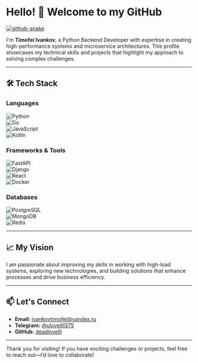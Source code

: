 # Hello! 👋 Welcome to my GitHub

[<picture>
  <source media="(prefers-color-scheme: dark)" srcset="https://raw.githubusercontent.com/<YourUsername>/<YourForkedRepoName>/output/github-snake-dark.svg" />
  <source media="(prefers-color-scheme: light)" srcset="https://raw.githubusercontent.com/<YourUsername>/<YourForkedRepoName>/output/github-snake.svg" />
  <img alt="github-snake" src="https://raw.githubusercontent.com/<YourUsername>/<YourForkedRepoName>/output/github-snake.svg" />
</picture>](https://raw.githubusercontent.com/<YourUsername>/<YourForkedRepoName>/output/github-snake.svg)

I'm **Timofei Ivankov**, a Python Backend Developer with expertise in creating high-performance systems and microservice architectures. This profile showcases my technical skills and projects that highlight my approach to solving complex challenges.

---

## 🛠️ Tech Stack  

### Languages  
![Python](https://img.shields.io/badge/Python-3776AB?style=for-the-badge&logo=python&logoColor=white)  
![Go](https://img.shields.io/badge/Go-00ADD8?style=for-the-badge&logo=go&logoColor=white)  
![JavaScript](https://img.shields.io/badge/JavaScript-F7DF1E?style=for-the-badge&logo=javascript&logoColor=black)  
![Kotlin](https://img.shields.io/badge/Kotlin-0095D5?style=for-the-badge&logo=kotlin&logoColor=white)  

### Frameworks & Tools  
![FastAPI](https://img.shields.io/badge/FastAPI-009688?style=for-the-badge&logo=fastapi&logoColor=white)  
![Django](https://img.shields.io/badge/Django-092E20?style=for-the-badge&logo=django&logoColor=white)  
![React](https://img.shields.io/badge/React-20232A?style=for-the-badge&logo=react&logoColor=61DAFB)  
![Docker](https://img.shields.io/badge/Docker-2496ED?style=for-the-badge&logo=docker&logoColor=white)  

### Databases  
![PostgreSQL](https://img.shields.io/badge/PostgreSQL-336791?style=for-the-badge&logo=postgresql&logoColor=white)  
![MongoDB](https://img.shields.io/badge/MongoDB-47A248?style=for-the-badge&logo=mongodb&logoColor=white)  
![Redis](https://img.shields.io/badge/Redis-DC382D?style=for-the-badge&logo=redis&logoColor=white)  

---

## 📈 My Vision

I am passionate about improving my skills in working with high-load systems, exploring new technologies, and building solutions that enhance processes and drive business efficiency.  

---

## 📫 Let's Connect

- **Email:** [ivankovtimofei@yandex.ru](mailto:ivankovtimofei@yandex.ru)  
- **Telegram:** [@ulovellll375](https://t.me/ulovellll375)  
- **GitHub:** [deadlovelll](https://github.com/deadlovelll)  

---

Thank you for visiting! If you have exciting challenges or projects, feel free to reach out—I’d love to collaborate!
